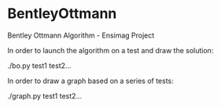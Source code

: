 # BentleyOttmann
Bentley Ottmann Algorithm - Ensimag Project

In order to launch the algorithm on a test and draw the solution:

./bo.py test1 test2...

In order to draw a graph based on a series of tests:

./graph.py test1 test2...

